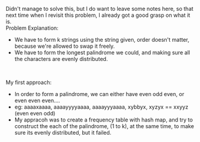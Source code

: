 Didn't manage to solve this, but I do want to leave some notes here, so that next time when I revisit this problem, I already got a good grasp on what it is.
<br>
Problem Explanation:
- We have to form k strings using the string given, order doesn't matter, because we're allowed to swap it freely.
- We have to form the longest palindrome we could, and making sure all the characters are evenly distributed.

<br>

My first approach:
- In order to form a palindrome, we can either have even odd even, or even even even....
- eg: aaaaxaaaa, aaaayyyyaaaa, aaaayyyaaaa, xybbyx, xyzyx == xxyyz (even even odd)
- My appracoh was to create a frequency table with hash map, and try to construct the each of the palindrome, (1 to k), at the same time, to make sure its evenly distributed, but it failed.